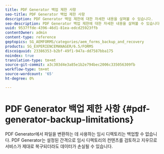 ```yaml
---
title: PDF Generator 백업 제한 사항
seo-title: PDF Generator 백업 제한 사항
description: PDF Generator 백업 제한에 대한 자세한 내용을 살펴볼 수 있습니다.
seo-description: PDF Generator 백업 제한에 대한 자세한 내용을 살펴볼 수 있습니다.
uuid: 9537ffde-4396-46d1-81ea-edcd25923ffb
contentOwner: admin
content-type: reference
geptopics: SG_AEMFORMS/categories/aem_forms_backup_and_recovery
products: SG_EXPERIENCEMANAGER/6.5/FORMS
discoiquuid: 23386353-b2bf-49f1-947a-dd7587bba175
noindex: true
translation-type: tm+mt
source-git-commit: a3c303d4e3a85e1b2e794bec2006c335056309fb
workflow-type: tm+mt
source-wordcount: '65'
ht-degree: 0%

---
```



# PDF Generator 백업 제한 사항 {#pdf-generator-backup-limitations}

PDF Generator에서 파일을 변환하는 데 사용하는 임시 디렉토리는 백업할 수 없습니다. PDF Generator는 설정된 간격으로 임시 디렉토리의 컨텐츠를 검토하고 지우므로 서비스가 제대로 복구되더라도 데이터가 손실될 수 있습니다.
